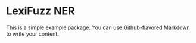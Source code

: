 # LexiFuzz NER

This is a simple example package. You can use
[Github-flavored Markdown](https://guides.github.com/features/mastering-markdown/)
to write your content.